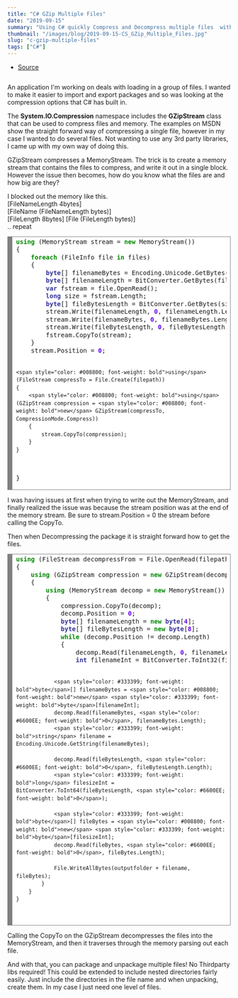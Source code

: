 ```yaml
---
title: "C# GZip Multiple Files"
date: "2019-09-15"
summary: "Using C# quickly Compress and Decompress multiple files  without the use of 3rd party libraries!"
thumbnail: "/images/blog/2019-09-15-CS_GZip_Multiple_Files.jpg"
slug: "c-gzip-multiple-files"
tags: ["C#"]
---
```

- [Source](https://github.com/Corey255A1/WunderVisionMiscCode/blob/master/GZipMulti/GZipMultiLib/GZipFiles.cs)
<p class="blog-img float-left md">
	<img src="/images/blog/Compression.jpg" alt="">
</p>
An application I'm working on deals with loading in a group of files. I wanted to make it easier to import and export packages and so was looking at the compression options that C# has built in.

The **System.IO.Compression** namespace includes the **GZipStream** class that can be used to compress files and memory. The examples on MSDN show the straight forward way of compressing a single file, however in my case I wanted to do several files. Not wanting to use any 3rd party libraries, I came up with my own way of doing this.


GZipStream compresses a MemoryStream. The trick is to create a memory stream that contains the files to compress, and write it out in a single block. However the issue then becomes, how do you know what the files are and how big are they?

I blocked out the memory like this.  
[FileNameLength 4bytes]  
[FileName (FileNameLength bytes)]  
[FileLength 8bytes] [File (FileLength bytes)]  
.. repeat  

<div style="background: #ffffff; overflow:auto;width:auto;border:solid gray;border-width:.1em .1em .1em .8em;padding:.2em .6em;"><pre style="margin: 0; line-height: 125%"><span style="color: #008800; font-weight: bold">using</span> (MemoryStream stream = <span style="color: #008800; font-weight: bold">new</span> MemoryStream())
{
	<span style="color: #008800; font-weight: bold">foreach</span> (FileInfo file <span style="color: #008800; font-weight: bold">in</span> files)
	{
		<span style="color: #333399; font-weight: bold">byte</span>[] filenameBytes = Encoding.Unicode.GetBytes(file.Name);
		<span style="color: #333399; font-weight: bold">byte</span>[] filenameLength = BitConverter.GetBytes(filenameBytes.Length);
		<span style="color: #333399; font-weight: bold">var</span> fstream = file.OpenRead();
		<span style="color: #333399; font-weight: bold">long</span> size = fstream.Length;
		<span style="color: #333399; font-weight: bold">byte</span>[] fileBytesLength = BitConverter.GetBytes(size);
		stream.Write(filenameLength, <span style="color: #6600EE; font-weight: bold">0</span>, filenameLength.Length);
		stream.Write(filenameBytes, <span style="color: #6600EE; font-weight: bold">0</span>, filenameBytes.Length);
		stream.Write(fileBytesLength, <span style="color: #6600EE; font-weight: bold">0</span>, fileBytesLength.Length);
		fstream.CopyTo(stream);
	}
	stream.Position = <span style="color: #6600EE; font-weight: bold">0</span>;

	<span style="color: #008800; font-weight: bold">using</span> (FileStream compressTo = File.Create(filepath))
	{
		<span style="color: #008800; font-weight: bold">using</span> (GZipStream compression = <span style="color: #008800; font-weight: bold">new</span> GZipStream(compressTo, CompressionMode.Compress))
		{
			stream.CopyTo(compression);
		}
	}
}
</pre></div>

I was having issues at first when trying to write out the MemoryStream, and finally realized the issue was because the stream position was at the end of the memory stream. Be sure to stream.Position = 0 the stream before calling the CopyTo. 

Then when Decompressing the package it is straight forward how to get the files. 

<div style="background: #ffffff; overflow:auto;width:auto;border:solid gray;border-width:.1em .1em .1em .8em;padding:.2em .6em;"><pre style="margin: 0; line-height: 125%"><span style="color: #008800; font-weight: bold">using</span> (FileStream decompressFrom = File.OpenRead(filepath))
{
	<span style="color: #008800; font-weight: bold">using</span> (GZipStream compression = <span style="color: #008800; font-weight: bold">new</span> GZipStream(decompressFrom, CompressionMode.Decompress))
	{
		<span style="color: #008800; font-weight: bold">using</span> (MemoryStream decomp = <span style="color: #008800; font-weight: bold">new</span> MemoryStream())
		{
			compression.CopyTo(decomp);
			decomp.Position = <span style="color: #6600EE; font-weight: bold">0</span>;
			<span style="color: #333399; font-weight: bold">byte</span>[] filenameLength = <span style="color: #008800; font-weight: bold">new</span> <span style="color: #333399; font-weight: bold">byte</span>[<span style="color: #6600EE; font-weight: bold">4</span>];
			<span style="color: #333399; font-weight: bold">byte</span>[] fileBytesLength = <span style="color: #008800; font-weight: bold">new</span> <span style="color: #333399; font-weight: bold">byte</span>[<span style="color: #6600EE; font-weight: bold">8</span>];
			<span style="color: #008800; font-weight: bold">while</span> (decomp.Position != decomp.Length)
			{
				decomp.Read(filenameLength, <span style="color: #6600EE; font-weight: bold">0</span>, filenameLength.Length);
				<span style="color: #333399; font-weight: bold">int</span> filenameInt = BitConverter.ToInt32(filenameLength, <span style="color: #6600EE; font-weight: bold">0</span>);

				<span style="color: #333399; font-weight: bold">byte</span>[] filenameBytes = <span style="color: #008800; font-weight: bold">new</span> <span style="color: #333399; font-weight: bold">byte</span>[filenameInt];
				decomp.Read(filenameBytes, <span style="color: #6600EE; font-weight: bold">0</span>, filenameBytes.Length);
				<span style="color: #333399; font-weight: bold">string</span> filename = Encoding.Unicode.GetString(filenameBytes);

				decomp.Read(fileBytesLength, <span style="color: #6600EE; font-weight: bold">0</span>, fileBytesLength.Length);
				<span style="color: #333399; font-weight: bold">long</span> filesizeInt = BitConverter.ToInt64(fileBytesLength, <span style="color: #6600EE; font-weight: bold">0</span>);

				<span style="color: #333399; font-weight: bold">byte</span>[] fileBytes = <span style="color: #008800; font-weight: bold">new</span> <span style="color: #333399; font-weight: bold">byte</span>[filesizeInt];
				decomp.Read(fileBytes, <span style="color: #6600EE; font-weight: bold">0</span>, fileBytes.Length);

				File.WriteAllBytes(outputfolder + filename, fileBytes);
			}
		}
	}
</pre></div>

Calling the CopyTo on the GZipStream decompresses the files into the MemoryStream, and then it traverses through the memory parsing out each file.

And with that, you can package and unpackage multiple files! No Thirdparty libs required! This could be extended to include nested directories fairly easily. Just include the directories in the file name and when unpacking, create them. In my case I just need one level of files.